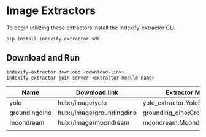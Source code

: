 # Image Extractors

To begin utilizing these extractors install the indexify-extractor CLI.

```bash
pip install indexify-extractor-sdk
```

## Download and Run
```bash
indexify-extractor download <download-link>
indexify-extractor join-server <extractor-module-name>
```

| Name          | Download link             | Extractor Module Name                 |
|---------------|---------------------------|---------------------------------------|
| yolo          | hub://image/yolo          | yolo_extractor:YoloExtractor          |
| groundingdino | hub://image/groundingdino | grounding_dino:GroundingDinoExtractor |
| moondream     | hub://image/moondream     | moondream:MoondreamExtractor          |
|               |                           |                                       |
